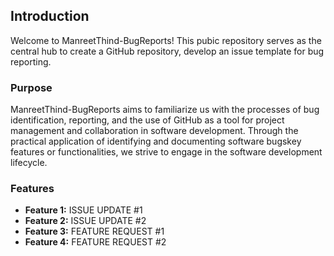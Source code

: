 ## Introduction
Welcome to  ManreetThind-BugReports! This pubic repository serves as the central hub to create a GitHub repository, develop an issue template for bug reporting.

### Purpose
ManreetThind-BugReports aims to familiarize us with the processes of bug identification, reporting, and the use of GitHub as a tool for project management and collaboration in software development. Through the practical application of identifying and documenting software bugskey features or functionalities, we strive to engage in the software development lifecycle.

### Features

- **Feature 1:** ISSUE UPDATE #1
- **Feature 2:** ISSUE UPDATE #2
- **Feature 3:** FEATURE REQUEST #1
- **Feature 4:** FEATURE REQUEST #2
